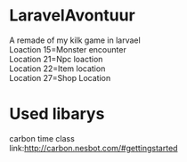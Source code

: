 # LaravelAvontuur
A remade of my kilk game in larvael <br>
Loaction 15=Monster encounter<br> 
Location 21=Npc loaction <br> 
Location 22=Item location <br>
Location 27=Shop Location

# Used libarys
carbon time class <br> link:http://carbon.nesbot.com/#gettingstarted
